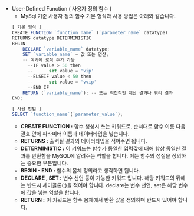 - User-Defined Function ( 사용자 정의 함수 )
  - MySql 기준 사용자 정의 함수 기본 형식과 사용 방법은 아래와 같습니다.
  ```jsx
  [ 기본 형식 ]
  CREATE FUNCTION `function_name` (`parameter_name` datatype)
  RETURNS datatype DETERMINISTIC
  BEGIN
      DECLARE `variable_name` datatype;
      SET `variable_name` = 값 또는 연산;
      -- 여기에 로직 추가 가능
  		--IF value > 50 then
  		--		set value = 'vip'
  		--ELSEIF value < 50 then
  		--		set value = 'vvip'
  		--END IF
      RETURN (`variable_name`); -- 또는 직접적인 계산 결과나 쿼리 결과
  END;

  [ 사용 방법 ]
  SELECT `function_name`(`parameter_value`);
  ```
  - **CREATE FUNCTION :** 함수 생성시 쓰는 키워드로, 순서대로 함수 이름 다음 괄호 안에 파라미터 이름과 데이터타입을 넣습니다.
  - **RETURNS :** 출력될 결과의 데이터타입을 적어주면 됩니다.
  - **DETERMINISTIC :** 이 키워드는 함수가 동일한 입력값에 대해 항상 동일한 결과를 반환함을 MySQL에 알려주는 역할을 합니다. 이는 함수의 성질을 정의하는 중요한 부분입니다.
  - **BEGIN - END :** 함수의 몸체 정의라고 생각하면 됩니다.
  - **DECLARE , SET :** 변수 선언 등이 가능한 키워드 입니다. 해당 키워드의 뒤에는 반드시 세미콜론(;)을 적어야 합니다. declare는 변수 선언, set은 해당 변수에 값을 넣는 역할을 합니다.
  - **RETURN :** 이 키워드는 함수 몸체에서 반환 값을 정의하며 반드시 있어야 합니다.
